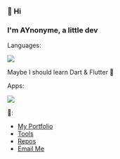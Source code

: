 ### **👋 Hi**
### I'm AYnonyme, a little dev

Languages:<br>

![](https://skillicons.dev/icons?i=js,html,css)

Maybe I should learn Dart & Flutter 🤔

Apps:<br>

![](https://skillicons.dev/icons?i=vscode,godot)

🧷:
-  [My Portfolio](https://aynonyme971.is-a-good.dev)
-  [Tools](https://aynonyme971.is-a-good.dev/tools)
-  [Repos](https://github.com/AYnonyme971?tab=repositories)
-  <a href="mailto:aynonyme971@gmail.com">Email Me</a>


<!--
**AYnonyme971/AYnonyme971** is a ✨ _special_ ✨ repository because its `README.md` (this file) appears on your GitHub profile.

Here are some ideas to get you started:

- 🔭 I’m currently working on ...
- 🌱 I’m currently learning ...
- 👯 I’m looking to collaborate on ...
- 🤔 I’m looking for help with ...
- 💬 Ask me about ...
- 📫 How to reach me: ...
- 😄 Pronouns: ...
- ⚡ Fun fact: ...
-->
